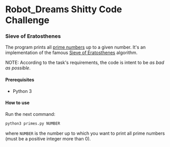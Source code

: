 # Robot_Dreams Shitty Code Challenge

### Sieve of Eratosthenes
The program prints all [prime numbers](https://en.wikipedia.org/wiki/Prime_number) up to a given number.
It's an implementation of the famous [Sieve of Eratosthenes](https://en.wikipedia.org/wiki/Sieve_of_Eratosthenes) algorithm.

NOTE: According to the task's requirements, the code is intent to be *as bad as possible*.

#### Prerequisites
- Python 3

#### How to use
Run the next command:
```bash
python3 primes.py NUMBER
```
where `NUMBER` is the number up to which you want to print all prime numbers (must be a positive integer more than 0).
